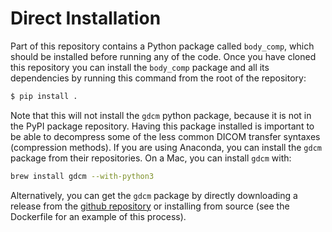 # Direct Installation

Part of this repository contains a Python package called `body_comp`, which should be installed before running any
of the code.
Once you have cloned this repository you can install the `body_comp` package and all its dependencies by running
this command from the root of the repository:

```bash
$ pip install .
```

Note that this will not install the `gdcm` python package, because it is not in the PyPI package repository.
Having this package installed is important to be able to decompress some of the less common DICOM transfer
syntaxes (compression methods). If you are using Anaconda, you can install the `gdcm` package from their repositories.
On a Mac, you can install `gdcm` with:

```bash
brew install gdcm --with-python3
```

Alternatively, you can get the `gdcm` package by directly downloading a release from the
[github repository](https://github.com/malaterre/GDCM/releases) or installing from source (see the Dockerfile for an
example of this process).
